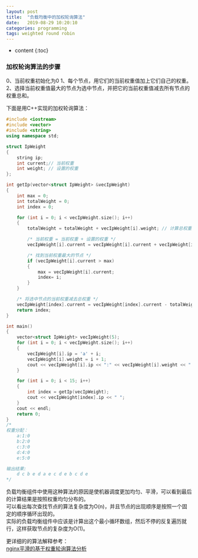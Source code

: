 ```yaml
---
layout: post
title:  "负载均衡中的加权轮询算法"
date:   2019-08-29 10:20:10
categories: programming
tags: weighted round robin
---
```


* content
{:toc}

### 加权轮询算法的步骤

0、当前权重初始化为0
1、每个节点，用它们的当前权重值加上它们自己的权重。
2、选择当前权重值最大的节点为选中节点，并把它的当前权重值减去所有节点的权重总和。

下面是用C++实现的加权轮询算法：

```c++
#include <iostream>
#include <vector>
#include <string>
using namespace std;

struct IpWeight
{
    string ip;
    int current;// 当前权重
    int weight; // 设置的权重
};

int getIp(vector<struct IpWeight> &vecIpWeight)
{
    int max = 0;
    int totalWeight = 0;
    int index = 0;

    for (int i = 0; i < vecIpWeight.size(); i++)
    {
        totalWeight = totalWeight + vecIpWeight[i].weight; // 计算总权重

        /* 当前权重 = 当前权重 + 设置的权重 */
        vecIpWeight[i].current = vecIpWeight[i].current + vecIpWeight[i].weight;

        /* 找到当前权重最大的节点 */
        if (vecIpWeight[i].current > max)
        {
            max = vecIpWeight[i].current;
            index= i;
        }
    }

    /* 将选中节点的当前权重减去总权重 */
    vecIpWeight[index].current = vecIpWeight[index].current - totalWeight;
    return index;
}

int main()
{
    vector<struct IpWeight> vecIpWeight(5);
    for (int i = 0; i < vecIpWeight.size(); i++)
    {
        vecIpWeight[i].ip = 'a' + i;
        vecIpWeight[i].weight = i + 1;
        cout << vecIpWeight[i].ip << ":" << vecIpWeight[i].weight << ":" << vecIpWeight[i].current << endl;
    }

    for (int i = 0; i < 15; i++)
    {
        int index = getIp(vecIpWeight);
        cout << vecIpWeight[index].ip << " ";
    }
    cout << endl;
    return 0;
}
/*
权重分配：
    a:1:0
    b:2:0
    c:3:0
    d:4:0
    e:5:0

输出结果:  
    d c b e d a e c d e b c d e
*/
```

负载均衡组件中使用这种算法的原因是使机器调度更加均匀、平滑，可以看到最后的计算结果是按照权重均匀分布的。  
可以看出每次查找节点的算法复杂度为O(n)，并且节点的出现顺序是按照一个固定的顺序循环出现的。  
实际的负载均衡组件中应该是计算出这个最小循环数组，然后不停的反复遍历就行，这样获取节点的复杂度为O(1)。

更详细的的算法解释参考：  
[nginx平滑的基于权重轮询算法分析](https://tenfy.cn/2018/11/12/smooth-weighted-round-robin/)
